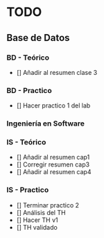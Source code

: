 # TODO

## Base de Datos

### BD - Teórico

- [] Añadir al resumen clase 3

### BD - Practico

- [] Hacer practico 1 del lab

### Ingeniería en Software

### IS - Teórico

- [] Añadir al resumen cap1
- [] Corregir resumen cap3
- [] Añadir al resumen cap4

### IS - Practico

- [] Terminar practico 2
- [] Análisis del TH
- [] Hacer TH v1
- [] TH validado
